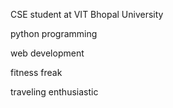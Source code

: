 
CSE student at VIT Bhopal University

python programming

web development

fitness freak 

traveling enthusiastic
